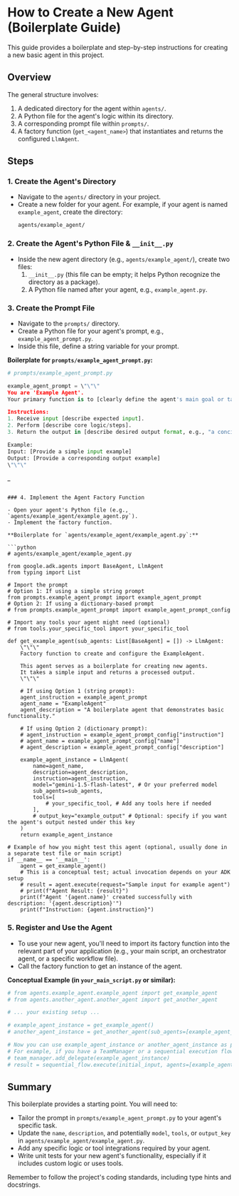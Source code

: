 # How to Create a New Agent (Boilerplate Guide)

This guide provides a boilerplate and step-by-step instructions for creating a new basic agent in this project.

## Overview

The general structure involves:

1.  A dedicated directory for the agent within `agents/`.
2.  A Python file for the agent's logic within its directory.
3.  A corresponding prompt file within `prompts/`.
4.  A factory function (`get_<agent_name>`) that instantiates and returns the configured `LlmAgent`.

## Steps

### 1. Create the Agent's Directory

- Navigate to the `agents/` directory in your project.
- Create a new folder for your agent. For example, if your agent is named `example_agent`, create the directory:
  ```bash
  agents/example_agent/
  ```

### 2. Create the Agent's Python File & `__init__.py`

- Inside the new agent directory (e.g., `agents/example_agent/`), create two files:
  1.  `__init__.py` (this file can be empty; it helps Python recognize the directory as a package).
  2.  A Python file named after your agent, e.g., `example_agent.py`.

### 3. Create the Prompt File

- Navigate to the `prompts/` directory.
- Create a Python file for your agent's prompt, e.g., `example_agent_prompt.py`.
- Inside this file, define a string variable for your prompt.

**Boilerplate for `prompts/example_agent_prompt.py`:**

```python
# prompts/example_agent_prompt.py

example_agent_prompt = \"\"\"
You are 'Example Agent'.
Your primary function is to [clearly define the agent's main goal or task].

Instructions:
1. Receive input [describe expected input].
2. Perform [describe core logic/steps].
3. Return the output in [describe desired output format, e.g., "a concise summary", "a JSON object with keys 'x', 'y'"].

Example:
Input: [Provide a simple input example]
Output: [Provide a corresponding output example]
\"\"\"
```

\_
```

### 4. Implement the Agent Factory Function

- Open your agent's Python file (e.g., `agents/example_agent/example_agent.py`).
- Implement the factory function.

**Boilerplate for `agents/example_agent/example_agent.py`:**

```python
# agents/example_agent/example_agent.py

from google.adk.agents import BaseAgent, LlmAgent
from typing import List

# Import the prompt
# Option 1: If using a simple string prompt
from prompts.example_agent_prompt import example_agent_prompt
# Option 2: If using a dictionary-based prompt
# from prompts.example_agent_prompt import example_agent_prompt_config

# Import any tools your agent might need (optional)
# from tools.your_specific_tool import your_specific_tool

def get_example_agent(sub_agents: List[BaseAgent] = []) -> LlmAgent:
    \"\"\"
    Factory function to create and configure the ExampleAgent.

    This agent serves as a boilerplate for creating new agents.
    It takes a simple input and returns a processed output.
    \"\"\"

    # If using Option 1 (string prompt):
    agent_instruction = example_agent_prompt
    agent_name = "ExampleAgent"
    agent_description = "A boilerplate agent that demonstrates basic functionality."

    # If using Option 2 (dictionary prompt):
    # agent_instruction = example_agent_prompt_config["instruction"]
    # agent_name = example_agent_prompt_config["name"]
    # agent_description = example_agent_prompt_config["description"]

    example_agent_instance = LlmAgent(
        name=agent_name,
        description=agent_description,
        instruction=agent_instruction,
        model="gemini-1.5-flash-latest", # Or your preferred model
        sub_agents=sub_agents,
        tools=[
            # your_specific_tool, # Add any tools here if needed
        ],
        # output_key="example_output" # Optional: specify if you want the agent's output nested under this key
    )
    return example_agent_instance

# Example of how you might test this agent (optional, usually done in a separate test file or main script)
if __name__ == '__main__':
    agent = get_example_agent()
    # This is a conceptual test; actual invocation depends on your ADK setup
    # result = agent.execute(request="Sample input for example agent")
    # print(f"Agent Result: {result}")
    print(f"Agent '{agent.name}' created successfully with description: '{agent.description}'")
    print(f"Instruction: {agent.instruction}")
```

### 5. Register and Use the Agent

- To use your new agent, you'll need to import its factory function into the relevant part of your application (e.g., your main script, an orchestrator agent, or a specific workflow file).
- Call the factory function to get an instance of the agent.

**Conceptual Example (in `your_main_script.py` or similar):**

```python
# from agents.example_agent.example_agent import get_example_agent
# from agents.another_agent.another_agent import get_another_agent

# ... your existing setup ...

# example_agent_instance = get_example_agent()
# another_agent_instance = get_another_agent(sub_agents=[example_agent_instance])

# Now you can use example_agent_instance or another_agent_instance as part of your agent sequence or logic.
# For example, if you have a TeamManager or a sequential execution flow:
# team_manager.add_delegate(example_agent_instance)
# result = sequential_flow.execute(initial_input, agents=[example_agent_instance, ...])
```

## Summary

This boilerplate provides a starting point. You will need to:

- Tailor the prompt in `prompts/example_agent_prompt.py` to your agent's specific task.
- Update the `name`, `description`, and potentially `model`, `tools`, or `output_key` in `agents/example_agent/example_agent.py`.
- Add any specific logic or tool integrations required by your agent.
- Write unit tests for your new agent's functionality, especially if it includes custom logic or uses tools.

Remember to follow the project's coding standards, including type hints and docstrings.
